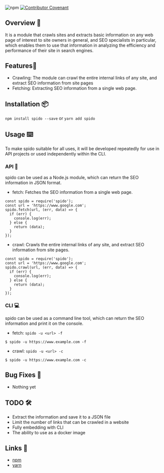 ![npm](https://img.shields.io/npm/v/spido)
[![Contributor Covenant](https://img.shields.io/badge/Contributor%20Covenant-2.1-4baaaa.svg)](CODE_OF_CONDUCT.md)

## Overview 📝

It is a module that crawls sites and extracts basic information on any web page of interest to site owners in general, and SEO specialists in particular, which enables them to use that information in analyzing the efficiency and performance of their site in search engines.

## Features🥁

- Crawling: The module can crawl the entire internal links of any site, and extract SEO information from site pages
- Fetching: Extracting SEO information from a single web page.

## Installation 📦

`npm install spido --save`  or  `yarn add spido`

## Usage ⌨️

To make spido suitable for all uses, it will be developed repeatedly for use in API projects or
used independently within the CLI.

### API 📡

spido can be used as a Node.js module, which can return the SEO information in JSON format.

- fetch: Fetches the SEO information from a single web page.

```
const spido = require('spido');
const url = 'https://www.google.com';
spido.fetch(url, (err, data) => {
  if (err) {
    console.log(err);
  } else {
    return (data);
  }
});
```

- crawl: Crawls the entire internal links of any site, and extract SEO information from site pages.

```
const spido = require('spido');
const url = 'https://www.google.com';
spido.crawl(url, (err, data) => {
  if (err) {
    console.log(err);
  } else {
    return (data);
  }
});
```

### CLI 💻

spido can be used as a command line tool, which can return the SEO information and print it on the console.

- fetch: ``spido -u <url> -f``

```
$ spido -u https://www.example.com -f
```

- crawl: ``spido -u <url> -c``

```
$ spido -u https://www.example.com -c
```


## Bug Fixes 🐛

- Nothing yet

## TODO 🛠

- Extract the information and save it to a JSON file
- Limit the number of links that can be crawled in a website
- Fully embedding with CLI
- The ability to use as a docker image

## Links 🔗

- [npm](https://www.npmjs.com/package/spido)
- [yarn](https://yarnpkg.com/en/package/spido)
